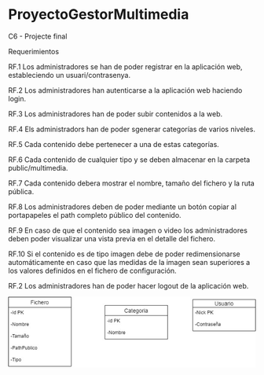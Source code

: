 # ProyectoGestorMultimedia
C6 - Projecte final


Requerimientos


RF.1
Los administradores se han de poder registrar en la aplicación web, estableciendo un usuari/contrasenya.

RF.2
Los administradores han autenticarse a la aplicación web haciendo login.

RF.3
Los administradores han de poder subir contenidos a la web.

RF.4
Els administradors han de poder sgenerar categorías de varios niveles.

RF.5
Cada contenido debe pertenecer a una de estas categorías.

RF.6
Cada contenido de cualquier tipo y se deben almacenar en la carpeta public/multimedia.

RF.7
Cada contenido debera mostrar el nombre, tamaño del fichero y la ruta pública.

RF.8
Los administradores deben de poder mediante un botón copiar al portapapeles el path completo
público del contenido.

RF.9
En caso de que el contenido sea imagen o video los administradores deben poder visualizar una vista previa en el detalle del fichero.

RF.10
Si el contenido es de tipo imagen debe de poder redimensionarse automáticamente en caso que las medidas de la imagen sean superiores a los valores definidos en el fichero de configuración.

RF.2
Los administradores han de poder hacer logout de la aplicación web.

![image](https://github.com/JoanHurtadoKuin/ProyectoGestorMultimedia/blob/master/diagramaProyectoMultimedia.jpg)
